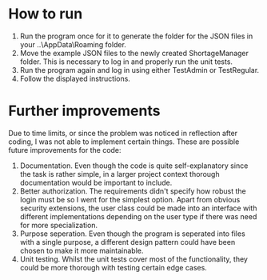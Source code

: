 # How to run

1. Run the program once for it to generate the folder for the JSON files in your ..\AppData\Roaming folder.
2. Move the example JSON files to the newly created ShortageManager folder. This is necessary to log in and properly run the unit tests.
3. Run the program again and log in using either TestAdmin or TestRegular.
4. Follow the displayed instructions.

# Further improvements

Due to time limits, or since the problem was noticed in reflection after coding, I was not able to implement certain things. These are possible future improvements for the code:

1. Documentation. Even though the code is quite self-explanatory since the task is rather simple, in a larger project context thorough documentation would be important to include.
2. Better authorization. The requirements didn't specify how robust the login must be so I went for the simplest option. Apart from obvious security extensions, the user class could be made into an interface with different implementations depending on the user type if there was need for more specialization.
3. Purpose seperation. Even though the program is seperated into files with a single purpose, a different design pattern could have been chosen to make it more maintainable.
4. Unit testing. Whilst the unit tests cover most of the functionality, they could be more thorough with testing certain edge cases.
